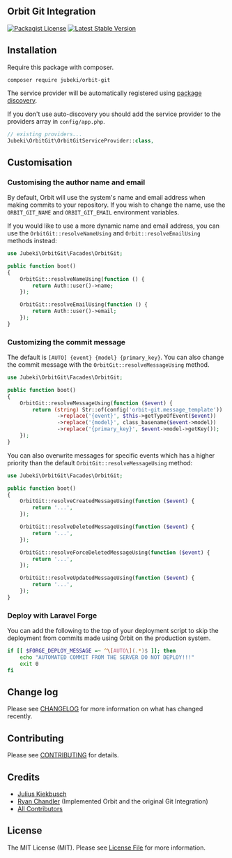 ## Orbit Git Integration

[![Packagist License](https://poser.pugx.org/Jubeki/orbit-git/license.png)](http://choosealicense.com/licenses/mit/)
[![Latest Stable Version](https://poser.pugx.org/Jubeki/orbit-git/version.png)](https://packagist.org/packages/jubeki/orbit-git)
<!-- ![Tests](https://github.com/Jubeki/orbit/workflows/Tests/badge.svg) -->

## Installation

Require this package with composer.

```shell
composer require jubeki/orbit-git
```

The service provider will be automatically registered using [package discovery](https://laravel.com/docs/5.8/packages#package-discovery).

If you don't use auto-discovery you should add the service provider to the providers array in `config/app.php`.

```php
// existing providers...
Jubeki\OrbitGit\OrbitGitServiceProvider::class,
```

## Customisation

### Customising the author name and email
By default, Orbit will use the system's name and email address when making commits to your repository. If you wish to change the name, use the `ORBIT_GIT_NAME` and `ORBIT_GIT_EMAIL` environment variables.

If you would like to use a more dynamic name and email address, you can use the `OrbitGit::resolveNameUsing` and `Orbit::resolveEmailUsing` methods instead:

```php
use Jubeki\OrbitGit\Facades\OrbitGit;

public function boot()
{
    OrbitGit::resolveNameUsing(function () {
        return Auth::user()->name;
    });

    OrbitGit::resolveEmailUsing(function () {
        return Auth::user()->email;
    });
}
```

### Customizing the commit message

The default is `[AUTO] {event} {model} {primary_key}`. You can also change the commit message with the `OrbitGit::resolveMessageUsing` method.

```php
use Jubeki\OrbitGit\Facades\OrbitGit;

public function boot()
{
    OrbitGit::resolveMessageUsing(function ($event) {
        return (string) Str::of(config('orbit-git.message_template'))
                ->replace('{event}', $this->getTypeOfEvent($event))
                ->replace('{model}', class_basename($event->model))
                ->replace('{primary_key}', $event->model->getKey());
    });
}
```

You can also overwrite messages for specific events which has a higher priority than the default `OrbitGit::resolveMessageUsing` method:

```php
use Jubeki\OrbitGit\Facades\OrbitGit;

public function boot()
{
    OrbitGit::resolveCreatedMessageUsing(function ($event) {
        return '...',
    });

    OrbitGit::resolveDeletedMessageUsing(function ($event) {
        return '...',
    });

    OrbitGit::resolveForceDeletedMessageUsing(function ($event) {
        return '...',
    });

    OrbitGit::resolveUpdatedMessageUsing(function ($event) {
        return '...',
    });
}
```

### Deploy with Laravel Forge

You can add the following to the top of your deployment script to skip the deployment from commits made using Orbit on the production system.

```bash
if [[ $FORGE_DEPLOY_MESSAGE =~ ^\[AUTO\](.*)$ ]]; then
    echo "AUTOMATED COMMIT FROM THE SERVER DO NOT DEPLOY!!!"
    exit 0
fi
```

## Change log

Please see [CHANGELOG](CHANGELOG.md) for more information on what has changed recently.

## Contributing

Please see [CONTRIBUTING](./.github/CONTRIBUTING.md) for details.

## Credits

- [Julius Kiekbusch](https://github.com/Jubeki)
- [Ryan Chandler](http://github.com/ryangjchandler) (Implemented Orbit and the original Git Integration)
- [All Contributors](../../contributors)

## License

The MIT License (MIT). Please see [License File](LICENSE.md) for more information.
